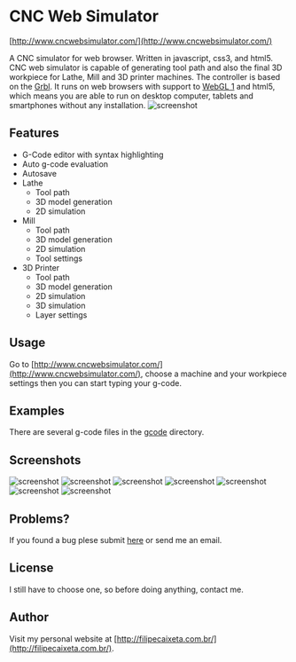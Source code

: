 # CNC Web Simulator
[http://www.cncwebsimulator.com/](http://www.cncwebsimulator.com/)

A CNC simulator for web browser. Written in javascript, css3, and html5. CNC web simulator is capable of generating tool path and also the final 3D workpiece for Lathe, Mill and 3D printer machines. The controller is based on the [Grbl](https://github.com/grbl/grbl). It runs on web browsers with support to [WebGL 1](http://webglreport.com/?v=1) and html5, which means you are able to run on desktop computer, tablets and smartphones without any installation. 
![screenshot](https://raw.githubusercontent.com/filipecaixeta/cncwebsim/gh-pages/doc/img/img.jpg)

## Features
- G-Code editor with syntax highlighting
- Auto g-code evaluation 
- Autosave
- Lathe 
  - Tool path
  - 3D model generation
  - 2D simulation
- Mill 
  - Tool path
  - 3D model generation
  - 2D simulation
  - Tool settings
- 3D Printer 
  - Tool path
  - 3D model generation
  - 2D simulation
  - 3D simulation
  - Layer settings

## Usage
Go to [http://www.cncwebsimulator.com/](http://www.cncwebsimulator.com/), choose a machine and your workpiece settings then you can start typing your g-code.

## Examples
There are several g-code files in the [gcode](https://github.com/filipecaixeta/cncwebsim/tree/master/gcode) directory.

## Screenshots
![screenshot](https://raw.githubusercontent.com/filipecaixeta/cncwebsim/gh-pages/doc/img/img5.jpg)
![screenshot](https://raw.githubusercontent.com/filipecaixeta/cncwebsim/gh-pages/doc/img/img7.jpg)
![screenshot](https://raw.githubusercontent.com/filipecaixeta/cncwebsim/gh-pages/doc/img/img3.jpg)
![screenshot](https://raw.githubusercontent.com/filipecaixeta/cncwebsim/gh-pages/doc/img/img2.jpg)
![screenshot](https://raw.githubusercontent.com/filipecaixeta/cncwebsim/gh-pages/doc/img/img6.jpg)
![screenshot](https://raw.githubusercontent.com/filipecaixeta/cncwebsim/gh-pages/doc/img/img4.jpg)
![screenshot](https://raw.githubusercontent.com/filipecaixeta/cncwebsim/gh-pages/doc/img/img1.jpg)

## Problems?
If you found a bug plese submit [here](https://github.com/filipecaixeta/cncwebsim/issues) or send me an email.


## License
I still have to choose one, so before doing anything, contact me.


## Author
Visit my personal website at [http://filipecaixeta.com.br/](http://filipecaixeta.com.br/).

